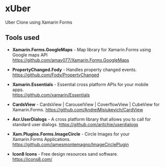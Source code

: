 # xUber
Uber Clone using Xamarin Forms

## Tools used
- **Xamarin.Forms.GoogleMaps** - Map library for Xamarin.Forms using Google maps API  https://github.com/amay077/Xamarin.Forms.GoogleMaps

- **PropertyChanged.Fody** - Handles property changed events.
https://github.com/Fody/PropertyChanged

- **Xamarin.Essentials** - Essential cross platform APIs for your mobile apps.     
https://github.com/xamarin/Essentials

- **CardsView** - CardsView | CarouselView | CoverflowView | CubeView for Xamarin.Forms.
https://github.com/AndreiMisiukevich/CardView

- **Acr.UserDialogs** - A cross platform library that allows you to call for standard user dialogs. https://github.com/aritchie/userdialogs

- **Xam.Plugins.Forms.ImageCircle** - Circle Images for your Xamarin.Forms Applications. https://github.com/jamesmontemagno/ImageCirclePlugin

- **Icon8 Icons** - Free design resources sand software.       
https://icons8.com/
